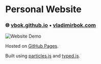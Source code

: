 # Personal Website

### 🌐 [vbok.github.io](https://vbok.github.io/) • [vladimirbok.com](https://vladimirbok.com/)

![Website Demo](img/demo.gif)

Hosted on [GitHub Pages](https://pages.github.com/). 

Built using [particles.js](https://github.com/VincentGarreau/particles.js/) and [typed.js](https://github.com/mattboldt/typed.js/).

